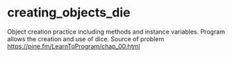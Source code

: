 # creating_objects_die
Object creation practice including methods and instance variables.
Program allows the creation and use of dice.
Source of problem https://pine.fm/LearnToProgram/chap_00.html
